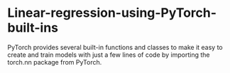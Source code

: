 # Linear-regression-using-PyTorch-built-ins
PyTorch provides several built-in functions and classes to make it easy to create and train models with just a few lines of code by  importing the torch.nn package from PyTorch.
